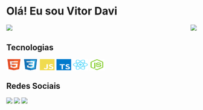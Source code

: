  <h1>Olá! Eu sou Vitor Davi</h1>
<div>
  <img  height="160em" src="https://github-readme-stats.vercel.app/api?username=vitordavips&show_icons=true&theme=dark&include_all_commits=true&count_private=true"/>
  <img align="right" height="160em" src="https://github-readme-stats.vercel.app/api/top-langs/?username=vitordavips&layout=compact&langs_count=16&theme=dark"/>
</div>

<div style="display: inline_block">
    <h2>Tecnologias</h2> 
     <img align="center" height="30" width="40" alt="html-icon" src="https://raw.githubusercontent.com/devicons/devicon/master/icons/html5/html5-original.svg">       <img align="center" height="30" width="40" alt="css-icon" src="https://raw.githubusercontent.com/devicons/devicon/master/icons/css3/css3-original.svg">
     <img align="center" height="30" width="40" alt="js-icon"  src="https://raw.githubusercontent.com/devicons/devicon/master/icons/javascript/javascript-plain.svg">
     <img align="center" alt="Rafa-Ts" height="30" width="40" src="https://raw.githubusercontent.com/devicons/devicon/master/icons/typescript/typescript-plain.svg">
     <img align="center" height="30" width="40" alt="react-icon" src="https://raw.githubusercontent.com/devicons/devicon/master/icons/react/react-original.svg">
     <img align="center" height="30" width="40" alt="nodejs-icon" src="https://raw.githubusercontent.com/devicons/devicon/master/icons/nodejs/nodejs-original.svg">          
</div>  

  <h2>Redes Sociais</h2>
 <div> 
   <a href="https://www.instagram.com/vitordavips/" target="_blank"><img src="https://img.shields.io/badge/-Instagram-%23E4405F?style=for-the-badge&logo=instagram&logoColor=white" target="_blank"></a> 
   <a href = "mailto:vitordavidps@gmail.com"><img src="https://img.shields.io/badge/-Gmail-%23333?style=for-the-badge&logo=gmail&logoColor=white" target="_blank"></a>
   <a href="https://www.linkedin.com/in/vitor-davi-0240b4246/" target="_blank"><img src="https://img.shields.io/badge/-LinkedIn-%230077B5?style=for-the-badge&logo=linkedin&logoColor=white" target="_blank"></a>  
 </div>

